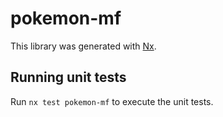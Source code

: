 # pokemon-mf

This library was generated with [Nx](https://nx.dev).

## Running unit tests

Run `nx test pokemon-mf` to execute the unit tests.
